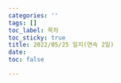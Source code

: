 ```yaml
---
categories: ''
tags: []
toc_label: 목차
toc_sticky: true
title: 2022/05/25 일지(연속 2일)
date: 
toc: false

---
```

